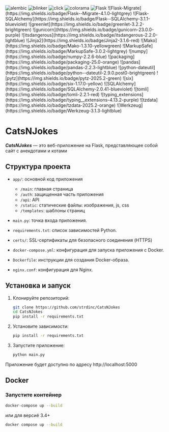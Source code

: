 <img alt="alembic" src="https://img.shields.io/badge/alembic-1.16.1-blue"/>
<img alt="blinker" src="https://img.shields.io/badge/blinker-1.9.0-green"/>
<img alt="click" src="https://img.shields.io/badge/click-8.2.1-yellow"/>
<img alt="colorama" src="https://img.shields.io/badge/colorama-0.4.6-red"/>
<img alt="Flask" src="https://img.shields.io/badge/Flask-3.1.1-orange"/>
![Flask-Migrate](https://img.shields.io/badge/Flask--Migrate-4.1.0-lightgrey)
![Flask-SQLAlchemy](https://img.shields.io/badge/Flask--SQLAlchemy-3.1.1-blueviolet)
![greenlet](https://img.shields.io/badge/greenlet-3.2.2-brightgreen)
![gunicorn](https://img.shields.io/badge/gunicorn-23.0.0-purple)
![itsdangerous](https://img.shields.io/badge/itsdangerous-2.2.0-lightblue)
![Jinja2](https://img.shields.io/badge/Jinja2-3.1.6-red)
![Mako](https://img.shields.io/badge/Mako-1.3.10-yellowgreen)
![MarkupSafe](https://img.shields.io/badge/MarkupSafe-3.0.2-lightgrey)
![numpy](https://img.shields.io/badge/numpy-2.2.6-blue)
![packaging](https://img.shields.io/badge/packaging-25.0-orange)
![pandas](https://img.shields.io/badge/pandas-2.2.3-lightblue)
![python-dateutil](https://img.shields.io/badge/python--dateutil-2.9.0.post0-brightgreen)
![pytz](https://img.shields.io/badge/pytz-2025.2-green)
![six](https://img.shields.io/badge/six-1.17.0-yellow)
![SQLAlchemy](https://img.shields.io/badge/SQLAlchemy-2.0.41-blueviolet)
![tomli](https://img.shields.io/badge/tomli-2.2.1-red)
![typing_extensions](https://img.shields.io/badge/typing__extensions-4.13.2-purple)
![tzdata](https://img.shields.io/badge/tzdata-2025.2-orange)
![Werkzeug](https://img.shields.io/badge/Werkzeug-3.1.3-lightblue)


# CatsNJokes

***CatsNJokes*** — это веб-приложение на Flask, представляющее собой сайт с анекдотами и котами


## Структура проекта

- `app/`: основной код приложения
  - `/main`: главная страница
  - `/auth`: защищенная часть приложения
  - `/api`: API
  - `/static`: статические файлы: изображения, js, css
  - `/templates`: шаблоны страниц

    
- `main.py`: точка входа приложения.
- `requirements.txt`: список зависимостей Python.


- `certs/`: SSL-сертификаты для безопасного соединения (HTTPS)


- `docker-compose.yml`: конфигурация для запуска приложения с Docker.
- `Dockerfile`: инструкции для создания Docker-образа.
- `nginx.conf`: конфигурация для Nginx.

## Установка и запуск

1. Клонируйте репозиторий:
   ```bash
   git clone https://github.com/strdinc/CatsNJokes
   cd CatsNJokes
   pip install -r requirements.txt
2. Установите зависимости:
   ```bash
   pip install -r requirements.txt
3. Запустите приложение:
   ```bash
   python main.py
   
Приложение будет доступно по адресу http://localhost:5000

## Docker

### Запустите контейнер
   ```bash
   docker-compose up --build
   ```
или для версиё 3.4+

```bash
docker compose up --build
```